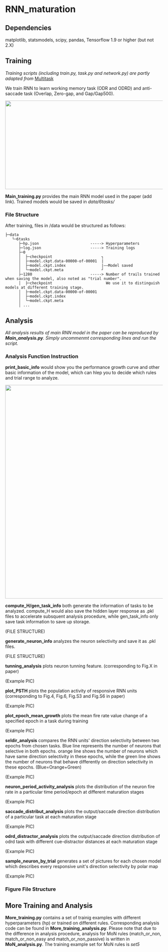 # RNN_maturation

## Dependencies

matplotlib, statsmodels, scipy, pandas, Tensorflow 1.9 or higher (but not 2.X)

## Training

*Training scripts (including train.py, task.py and network.py) are partly adapted from* <a href="https://github.com/gyyang/multitask">Multitask</a> 

We train RNN to learn working memory task (ODR and ODRD) and anti-saccade task (Overlap, Zero-gap, and Gap/Gap500).

<p align="center">
	<img src="https://github.com/xinzhoucs/RNN_BrainMaturation/blob/master/example/Tasks.jpg"  width="783" height="282">
</p>

**Main_training.py** provides the main RNN model used in the paper (add link). Trained models would be saved in *data/6tasks/*

### File Structure

After training, files in /data would be structured as follows:
```
├─data
   └─6tasks
      ├─hp.json                       -----> Hyperparameters              
      ├─log.json                      -----> Training logs
      ├─0
      │  ├─checkpoint                      ┐
      │  ├─model.ckpt.data-00000-of-00001  |
      │  ├─model.ckpt.index                |——Model saved
      │  └─model.ckpt.meta                 ┘
      ├─1280                          -----> Number of trails trained when saving the model, also noted as "trial number".
      │  ├─checkpoint                        We use it to distinguish models at different training stage.
      │  ├─model.ckpt.data-00000-of-00001
      │  ├─model.ckpt.index
      │  └─model.ckpt.meta
      │ ...
```
## Analysis
*All analysis results of main RNN model in the paper can be reproduced by **Main_analysis.py**. Simply uncommenmt corresponding lines and run the script.*

### Analysis Function Instruction
**print_basic_info** would show you the performance growth curve and other basic information of the model, which can hlep you to decide which rules and trial range to analyze.

<p align="center">
	<img src="https://github.com/maiziezhoulab/RNN_PFCmaturation/blob/master/example_pic/growth_of_performance.png"  width="680">
</p>

**compute_H/gen_task_info** both generate the information of tasks to be analyzed. compute_H would also save the hidden layer response as .pkl files to accelerate subsquent analysis procedure, while gen_task_info only save task information to save up storage. 

(FILE STRUCTURE)

**generate_neuron_info** analyzes the neuron selectivity and save it as .pkl files.

(FILE STRUCTURE)

**tunning_analysis**  plots neuron tunning feature. (corresponding to Fig.X in paper)

(Example PIC)

**plot_PSTH** plots the population activity of responsive RNN units (corresponding to Fig.4, Fig.6, Fig.S3 and Fig.S6 in paper)

(Example PIC)

**plot_epoch_mean_growth** plots the mean fire rate value change of a specified epoch in a task during training 

(Example PIC)

**seldir_analysis** compares the RNN units' direction selectivity between two epochs from chosen tasks. Blue line represents the number of neurons that selective in both epochs. orange line shows the number of neurons which have same direction selectivity in these epochs, while the green line shows the number of neurons that behave differently on direction selectivity in these epochs. (Blue=Orange+Green)

(Example PIC)

**neuron_period_activity_analysis** plots the distribution of the neuron fire rate in a particular time period/epoch at different maturation stages

(Example PIC)

**saccade_distribut_analysis** plots the output/saccade direction distribution of a particular task at each maturation stage

(Example PIC)

**odrd_distractor_analysis** plots the output/saccade direction distribution of odrd task with different cue-distractor distances at each maturation stage

(Example PIC)

**sample_neuron_by_trial** generates a set of pictures for each chosen model which describes every responsive unit's direction selectivity by polar map

(Example PIC)

### Figure File Structure

## More Training and Analysis

**More_training.py** contains a set of trainig examples with different hyperparameters (hp) or trained on different rules. Corresponding analysis code can be found in **More_training_analysis.py**. Please note that due to the difference in analysis procedure, analysis for MoN rules (match_or_non, match_or_non_easy and match_or_non_passive) is written in **MoN_analysis.py**. The training example set for MoN rules is *set5*
